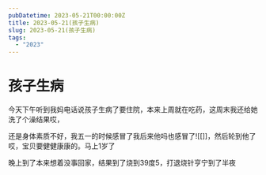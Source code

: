 ```yaml
---
pubDatetime: 2023-05-21T00:00:00Z
title: 2023-05-21(孩子生病)
slug: 2023-05-21(孩子生病)
tags:
  - "2023"
---
```


# 孩子生病

今天下午听到我妈电话说孩子生病了要住院，本来上周就在吃药，这周末我还给她洗了个澡结果哎，

还是身体素质不好，我五一的时候感冒了我后来他吗也感冒了![[]]，然后轮到他了哎，宝贝要健健康康的。马上1岁了

晚上到了本来想着没事回家，结果到了烧到39度5，打退烧针亨宁到了半夜
